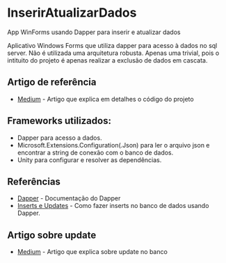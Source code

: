 # InserirAtualizarDados
App WinForms usando Dapper para inserir e atualizar dados

  Aplicativo Windows Forms que utiliza dapper para acesso à dados no sql server.
  Não é utilizada uma arquitetura robusta. Apenas uma trivial, pois o intituito do projeto é apenas realizar a exclusão de dados 
em cascata.

## Artigo de referência
 * [Medium](https://medium.com/@erikthiago/insert-com-dapper-e-winforms-7c466a8ece32) - Artigo que explica em detalhes o código do projeto
   
  ## Frameworks utilizados:<br/>
  - Dapper para acesso a dados.<br/>
  - Microsoft.Extensions.Configuration(.Json) para ler o arquivo json e encontrar a string de conexão com o banco de dados.<br/>
  - Unity para configurar e resolver as dependências.<br/>

## Referências
* [Dapper](http://dapper-tutorial.net/dapper) - Documentação do Dapper
* [Inserts e Updates](https://stackoverflow.com/questions/5957774/performing-inserts-and-updates-with-dapper) - Como fazer inserts no banco de dados usando Dapper.

## Artigo sobre update
 * [Medium](https://medium.com/@erikthiago/insert-com-dapper-e-winforms-7c466a8ece32) - Artigo que explica sobre update no banco
